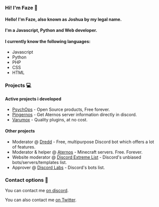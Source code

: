 ### Hi! I'm Faze 👋

#### Hello! I'm Faze, also known as Joshua by my legal name.
#### I'm a Javascript, Python and Web developer.

#### I currently know the following languages:
- Javascript
- Python
- PHP
- CSS
- HTML

### Projects 💻
#### Active projects i developed
- [PsychOps](https://psychops.tk) - Open Source products, Free forever.
- [Pingernos](https://psychops.tk/pingernos.php) - Get Aternos server information directly in discord.
- [Varumox](https://varumox.tk) - Quality plugins, at no cost.

#### Other projects
- Moderator @ [Dredd](https://github.com/Dredd-bot/Dredd) - Free, multipurpose Discord bot which offers a lot of features.
- Moderator & helper @ [Aternos](https://aternos.org) - Minecraft servers. Free. Forever.
- Website moderator @ [Discord Extreme List](https://discordextremelist.xyz) - Discord's unbiased bots/servers/templates list.
- Approver @ [Discord Labs](https://bots.discordlabs.org/) - Discord's bots list.

### Contact options 📳
You can contact me [on discord](https://discord.com/users/843866750131109909). 

You can also contact me [on Twitter](https://Twitter.com/ZoniqHedgehog).

<!--
![My GitHub Stats](https://github-readme-stats.vercel.app/api?username=ScourgeTheHedgehog&show_icons=true&theme=tokyonight&hide_border=true)
![My Most Used Languages](https://github-readme-stats.vercel.app/api/top-langs/?username=ScourgeTheHedgehog&theme=tokyonight&hide_border=true)
![](https://github.com/ScourgeTheHedgehog/github-stats/blob/master/generated/overview.svg)
![](https://github-readme-stats.vercel.app/api/wakatime?username=JoshuaSlui&theme=merko&hide_border=true&show_icons=True&layout=compact)
